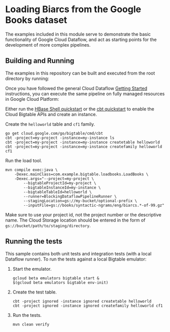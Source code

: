 # Loading Biarcs from the Google Books dataset

The examples included in this module serve to demonstrate the basic
functionality of Google Cloud Dataflow, and act as starting points for
the development of more complex pipelines.


## Building and Running

The examples in this repository can be built and executed from the root directory by running:

Once you have followed the general Cloud Dataflow
[Getting Started](https://cloud.google.com/dataflow/getting-started) instructions, you can execute
the same pipeline on fully managed resources in Google Cloud Platform:

Either run the [HBase Shell
quickstart](https://cloud.google.com/bigtable/docs/quickstart-hbase) or the
[cbt quickstart](https://cloud.google.com/bigtable/docs/quickstart-cbt) to
enable the Cloud Bigtable APIs and create an instance.

Create the `helloworld` table and `cf1` family.

    go get cloud.google.com/go/bigtable/cmd/cbt
    cbt -project=my-project -instance=my-instance ls
    cbt -project=my-project -instance=my-instance createtable helloworld
    cbt -project=my-project -instance=my-instance createfamily helloworld cf1

Run the load tool.

    mvn compile exec:java \
        -Dexec.mainClass=com.example.bigtable.loadbooks.LoadBooks \
        -Dexec.args="--project=my-project \
            --bigtableProjectId=my-project \
            --bigtableInstanceId=my-instance \
            --bigtableTableId=helloworld \
            --runner=BlockingDataflowPipelineRunner \
            --stagingLocation=gs://my-bucket/optional-prefix \
            --inputFile=gs://books/syntactic-ngrams/eng/biarcs.*-of-99.gz"


Make sure to use your project id, not the project number or the descriptive name.
The Cloud Storage location should be entered in the form of
`gs://bucket/path/to/staging/directory`.

## Running the tests

This sample contains both unit tests and integration tests (with a local Dataflow runner).
To run the tests against a local Bigtable emulator:

1.  Start the emulator.

        gcloud beta emulators bigtable start &
        $(gcloud beta emulators bigtable env-init)

1.  Create the test table.

        cbt -project ignored -instance ignored createtable helloworld
        cbt -project ignored -instance ignored createfamily helloworld cf1

1.  Run the tests.

        mvn clean verify
